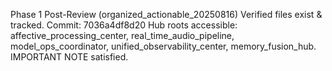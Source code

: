 Phase 1 Post-Review (organized_actionable_20250816)
Verified files exist & tracked.
Commit: 7036a4df8d20
Hub roots accessible: affective_processing_center, real_time_audio_pipeline, model_ops_coordinator, unified_observability_center, memory_fusion_hub.
IMPORTANT NOTE satisfied.
